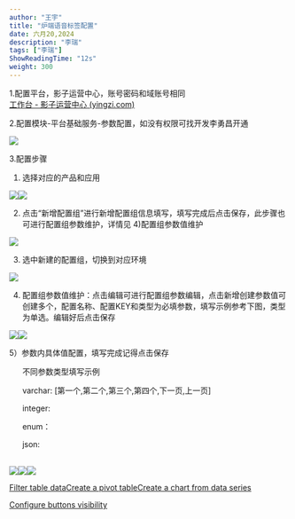 ```yaml
---
author: "王宇"
title: "炉端语音标签配置"
date: 六月20,2024
description: "李瑞"
tags: ["李瑞"]
ShowReadingTime: "12s"
weight: 300
---
```

1.配置平台，影子运营中心，账号密码和域账号相同  
[工作台 - 影子运营中心 (yingzi.com)](https://poc.yingzi.com/#/welcome)

2.配置模块-平台基础服务-参数配置，如没有权限可找开发李勇昌开通

![](/download/attachments/129172516/image2024-6-20_15-41-24.png?version=1&modificationDate=1718869284512&api=v2)

3.配置步骤

1) 选择对应的产品和应用

![](/download/attachments/129172516/image2024-6-20_15-43-56.png?version=1&modificationDate=1718869436936&api=v2)![](/download/attachments/129172516/image2024-6-20_15-44-32.png?version=1&modificationDate=1718869472314&api=v2)

2) 点击“新增配置组”进行新增配置组信息填写，填写完成后点击保存，此步骤也可进行配置组参数维护，详情见 4)配置组参数值维护

![](/download/attachments/129172516/image2024-6-20_15-53-30.png?version=1&modificationDate=1718870010605&api=v2)

3) 选中新建的配置组，切换到对应环境

![](/download/attachments/129172516/image2024-6-20_15-55-33.png?version=1&modificationDate=1718870133505&api=v2)

4) 配置组参数值维护：点击编辑可进行配置组参数编辑，点击新增创建参数值可创建多个，配置名称、配置KEY和类型为必填参数，填写示例参考下图，类型为单选。编辑好后点击保存

![](/download/attachments/129172516/image2024-6-20_16-1-59.png?version=1&modificationDate=1718870519159&api=v2)![](/download/attachments/129172516/image2024-6-20_16-9-3.png?version=1&modificationDate=1718870943655&api=v2)

5）参数内具体值配置，填写完成记得点击保存

      不同参数类型填写示例

      varchar: \[第一个,第二个,第三个,第四个,下一页,上一页\]

      integer:

      enum：

      json:  
      

![](/download/attachments/129172516/image2024-6-20_16-29-36.png?version=1&modificationDate=1718872176854&api=v2)![](/download/attachments/129172516/image2024-6-20_16-28-31.png?version=1&modificationDate=1718872111744&api=v2)![](/download/attachments/129172516/image2024-6-20_16-38-12.png?version=1&modificationDate=1718872692962&api=v2)

  

  

[Filter table data](#)[Create a pivot table](#)[Create a chart from data series](#)

[Configure buttons visibility](/users/tfac-settings.action)